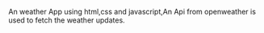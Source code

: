 An weather App using html,css and javascript,An Api from openweather is used to fetch the weather updates.
